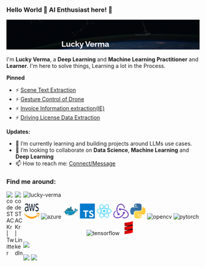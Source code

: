 ### Hello World 👋 AI Enthusiast here! 🤖

<img src="./assets/lucky-cover.png" alt="aws"/>

I'm **Lucky Verma**, a **Deep Learning** and **Machine Learning** **Practitioner** and **Learner**. I'm here to solve things, Learning a lot in the Process.

**Pinned**

- ⚡ [Scene Text Extraction](https://github.com/lucky-verma/Scene-Text-Detection)
- ⚡ [Gesture Control of Drone](https://github.com/lucky-verma/GCOD)
- ⚡ [Invoice Information extraction(IE)](https://github.com/lucky-verma/Invoice-Data-Extraction)
- ⚡ [Driving License Data Extraction](https://github.com/lucky-verma/US-Driver-License-data-extraction)
<!-- - ⚡ [Camera to Face Distance](https://github.com/lucky-verma/camera-to-face-distance) -->

**Updates:**

- 🌱 I’m currently learning and building projects around LLMs use cases.
- 👯 I’m looking to collaborate on **Data Science**, **Machine Learning** and **Deep Learning**
- 📫 How to reach me: [Connect/Message](https://www.linkedin.com/in/lucky-verma/)

### **Find me around:**

[<img align="left" alt="codeSTACKr | Twitter" width="22px" src="https://cdn.jsdelivr.net/npm/simple-icons@v3/icons/twitter.svg" />][twitter]
[<img align="left" alt="codeSTACKr | LinkedIn" width="22px" src="https://cdn.jsdelivr.net/npm/simple-icons@v3/icons/linkedin.svg" />][linkedin]

[linkedin]: https://www.linkedin.com/in/lucky-verma/
[twitter]: https://twitter.com/luckieverma/

<p align="left"> <img src="https://komarev.com/ghpvc/?username=lucky-verma" alt="lucky-verma" /> </p>

<p align="center">
  <img src="./icons/aws.svg" alt="aws" width="40" height="40"/> 
  <img src="https://www.vectorlogo.zone/logos/microsoft_azure/microsoft_azure-icon.svg" alt="azure" width="40" height="40"/> 
  <img src="./icons/docker.svg" alt="docker" width="40" height="40"/> 
  <img src="./icons/typescript.svg" alt="typescript" width="40" height="40"/>
  <img src="./icons/react.svg" alt="react" width="40" height="40"/> 
  <img src="./icons/redux.svg" alt="redux" width="40" height="40"/>
  <img src="./icons/python.svg" alt="python" width="40" height="40"/>
  <img src="https://www.vectorlogo.zone/logos/opencv/opencv-icon.svg" alt="opencv" width="40" height="40"/> 
  <img src="https://www.vectorlogo.zone/logos/pytorch/pytorch-icon.svg" alt="pytorch" width="40" height="40"/>
  <img src="https://www.vectorlogo.zone/logos/tensorflow/tensorflow-icon.svg" alt="tensorflow" width="40" height="40"/> 
  <img src="./icons/scala.svg" alt="scala" width="40" height="40"/>
</p>

<!-- ### **Language and Tools**

![Top Languages](https://github-readme-stats.vercel.app/api/top-langs/?username=lucky-verma&theme=radical)
![Lucky's GitHub Stats](https://github-readme-stats.vercel.app/api?username=lucky-verma&hide=prs,issues,contribs?username=lucky-verma&count_private=true?username=lucky-verma&show_icons=true&theme=radical) -->

![](https://github-profile-summary-cards.vercel.app/api/cards/profile-details?username=lucky-verma&theme=github_dark)

![](https://github-profile-summary-cards.vercel.app/api/cards/repos-per-language?username=lucky-verma&theme=github_dark)
![](https://github-profile-summary-cards.vercel.app/api/cards/stats?username=lucky-verma&theme=github_dark)

<!--
**lucky-verma/lucky-verma** is a ✨ _special_ ✨ repository because its `README.md` (this file) appears on your GitHub profile.

Here are some ideas to get you started:
- 🔭 I’m currently working as a Developer Internship at [**Information and Language Processing Research Lab**](https://ilprl.ku.edu.np/)
- 🔭 I’m currently working on ...
- 🌱 I’m currently learning ...
- 👯 I’m looking to collaborate on ...
- 🤔 I’m looking for help with ...
- 💬 Ask me about ...
- 📫 How to reach me: ...
- 😄 Pronouns: ...
- ⚡ Fun fact: ...

<img src = "https://media.giphy.com/media/SKab6E8Qeg7sY/giphy.gif" width="320" height="200">
-->
